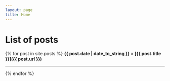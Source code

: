 ```yaml
---
layout: page
title: Home
---
```

# [](#header-1)List of posts

{% for post in site.posts %}
  **{{ post.date | date_to_string }}** » __[{{ post.title }}]({{ post.url }})__
  * * *
{% endfor %}
